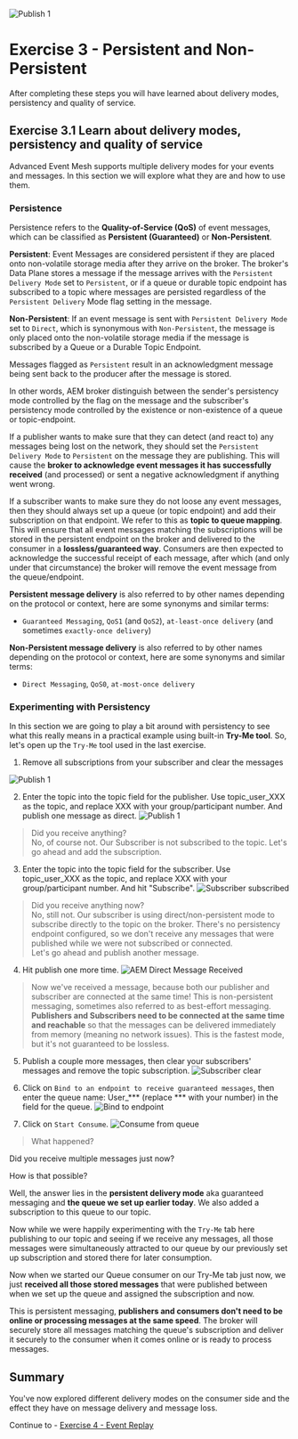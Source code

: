![Publish 1](images/ex3-0.png)


# Exercise 3 - Persistent and Non-Persistent

After completing these steps you will have learned about delivery modes, persistency and quality of service.

## Exercise 3.1 Learn about delivery modes, persistency and quality of service

Advanced Event Mesh supports multiple delivery modes for your events and messages. In this section we will explore what they are and how to use them.

### Persistence

Persistence refers to the <b>Quality-of-Service (QoS)</b> of event messages, which can be classified as <b>Persistent (Guaranteed)</b> or <b>Non-Persistent</b>.

<b>Persistent</b>: Event Messages are considered persistent if they are placed onto non-volatile storage media after they arrive on the broker. The broker's Data Plane stores a message if the message arrives with the `Persistent Delivery Mode` set to `Persistent`, or if a queue or durable topic endpoint has subscribed to a topic where messages are persisted regardless of the `Persistent Delivery` Mode flag setting in the message.

<b>Non-Persistent</b>: If an event message is sent with `Persistent Delivery Mode` set to `Direct`, which is synonymous with `Non-Persistent`, the message is only placed onto the non-volatile storage media if the message is subscribed by a Queue or a Durable Topic Endpoint. 

Messages flagged as `Persistent` result in an acknowledgment message being sent back to the producer after the message is stored.

 In other words, AEM broker distinguish between the sender's persistency mode controlled by the flag on the message and the subscriber's persistency mode controlled by the existence or non-existence of a queue or topic-endpoint.

 If a publisher wants to make sure that they can detect (and react to) any messages being lost on the network, they should set the `Persistent Delivery Mode` to `Persistent` on the message they are publishing. This will cause the <b>broker to acknowledge event messages it has successfully received</b> (and processed) or sent a negative acknowledgment if anything went wrong.

 If a subscriber wants to make sure they do not loose any event messages, then they should always set up a queue (or topic endpoint) and add their subscription on that endpoint. We refer to this as <b>topic to queue mapping</b>. This will ensure that all event messages matching the subscriptions will be stored in the persistent endpoint on the broker and delivered to the consumer in a <b>lossless/guaranteed way</b>. Consumers are then expected to acknowledge the successful receipt of each message, after which (and only under that circumstance) the broker will remove the event message from the queue/endpoint.

 <b>Persistent message delivery</b> is also referred to by other names depending on the protocol or context, here are some synonyms and similar terms:
 - `Guaranteed Messaging`, `QoS1` (and `QoS2`), `at-least-once delivery` (and sometimes `exactly-once delivery`)

 <b>Non-Persistent message delivery</b> is also referred to by other names depending on the protocol or context, here are some synonyms and similar terms:
 - `Direct Messaging`, `QoS0`, `at-most-once delivery`

### Experimenting with Persistency

In this section we are going to play a bit around with persistency to see what this really means in a practical example using built-in <b>Try-Me tool</b>.
So, let's open up the `Try-Me` tool used in the last exercise.

1. Remove all subscriptions from your subscriber and clear the messages

![Publish 1](images/ex3-1.png)

2. Enter the topic into the topic field for the publisher. Use topic_user_XXX as the topic, and replace XXX with your group/participant number. And publish one message as direct.
![Publish 1](images/ex3-7.png)

> Did you receive anything?<br>
No, of course not. Our Subscriber is not subscribed to the topic. Let's go ahead and add the subscription.

3. Enter the topic into the topic field for the subscriber. Use topic_user_XXX as the topic, and replace XXX with your group/participant number. And hit "Subscribe".
![Subscriber subscribed](images/ex3-9.png)

> Did you receive anything now?<br>
No, still not. Our subscriber is using direct/non-persistent mode to subscribe directly to the topic on the broker. There's no persistency endpoint configured, so we don't receive any messages that were published while we were not subscribed or connected.<br>
Let's go ahead and publish another message.

4. Hit publish one more time.
![AEM Direct Message Received](images/ex3-10.png)

> Now we've received a message, because both our publisher and subscriber are connected at the same time! This is non-persistent messaging, sometimes also referred to as best-effort messaging. <b>Publishers and Subscribers need to be connected at the same time and reachable</b> so that the messages can be delivered immediately from memory (meaning no network issues). This is the fastest mode, but it's not guaranteed to be lossless.

5. Publish a couple more messages, then clear your subscribers' messages and remove the topic subscription.
![Subscriber clear](images/ex3-11.png)

13. Click on `Bind to an endpoint to receive guaranteed messages`, then enter the queue name: User_*** (replace *** with your number) in the field for the queue.
![Bind to endpoint](images/ex3-12.png)

14. Click on `Start Consume`.
![Consume from queue](images/ex3-13.png)

> What happened?<br>

Did you receive multiple messages just now?<br>

How is that possible?<br>

Well, the answer lies in the <b>persistent delivery mode</b> aka guaranteed messaging and <b>the queue we set up earlier today</b>. We also added a subscription to this queue to our topic.

Now while we were happily experimenting with the `Try-Me` tab here publishing to our topic and seeing if we receive any messages, all those messages were simultaneously attracted to our queue by our previously set up subscription and stored there for later consumption.<br>

Now when we started our Queue consumer on our Try-Me tab just now, we just <b>received all those stored messages</b> that were published between when we set up the queue and assigned the subscription and now.<br>

This is persistent messaging, <b>publishers and consumers don't need to be online or processing messages at the same speed</b>. The broker will securely store all messages matching the queue's subscription and deliver it securely to the consumer when it comes online or is ready to process messages.

## Summary

You've now explored different delivery modes on the consumer side and the effect they have on message delivery and message loss.

Continue to - [Exercise 4 - Event Replay](../ex4/README.md)
